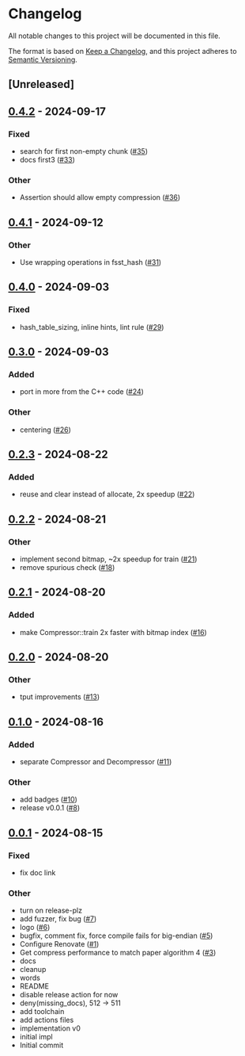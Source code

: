 # Changelog
All notable changes to this project will be documented in this file.

The format is based on [Keep a Changelog](https://keepachangelog.com/en/1.0.0/),
and this project adheres to [Semantic Versioning](https://semver.org/spec/v2.0.0.html).

## [Unreleased]

## [0.4.2](https://github.com/spiraldb/fsst/compare/v0.4.1...v0.4.2) - 2024-09-17

### Fixed

- search for first non-empty chunk ([#35](https://github.com/spiraldb/fsst/pull/35))
- docs first3 ([#33](https://github.com/spiraldb/fsst/pull/33))

### Other

- Assertion should allow empty compression ([#36](https://github.com/spiraldb/fsst/pull/36))

## [0.4.1](https://github.com/spiraldb/fsst/compare/v0.4.0...v0.4.1) - 2024-09-12

### Other

- Use wrapping operations in fsst_hash ([#31](https://github.com/spiraldb/fsst/pull/31))

## [0.4.0](https://github.com/spiraldb/fsst/compare/v0.3.0...v0.4.0) - 2024-09-03

### Fixed
- hash_table_sizing, inline hints, lint rule ([#29](https://github.com/spiraldb/fsst/pull/29))

## [0.3.0](https://github.com/spiraldb/fsst/compare/v0.2.3...v0.3.0) - 2024-09-03

### Added
- port in more from the C++ code ([#24](https://github.com/spiraldb/fsst/pull/24))

### Other
- centering ([#26](https://github.com/spiraldb/fsst/pull/26))

## [0.2.3](https://github.com/spiraldb/fsst/compare/v0.2.2...v0.2.3) - 2024-08-22

### Added
- reuse and clear instead of allocate, 2x speedup ([#22](https://github.com/spiraldb/fsst/pull/22))

## [0.2.2](https://github.com/spiraldb/fsst/compare/v0.2.1...v0.2.2) - 2024-08-21

### Other
- implement second bitmap, ~2x speedup for train ([#21](https://github.com/spiraldb/fsst/pull/21))
- remove spurious check ([#18](https://github.com/spiraldb/fsst/pull/18))

## [0.2.1](https://github.com/spiraldb/fsst/compare/v0.2.0...v0.2.1) - 2024-08-20

### Added
- make Compressor::train 2x faster with bitmap index ([#16](https://github.com/spiraldb/fsst/pull/16))

## [0.2.0](https://github.com/spiraldb/fsst/compare/v0.1.0...v0.2.0) - 2024-08-20

### Other
- tput improvements ([#13](https://github.com/spiraldb/fsst/pull/13))

## [0.1.0](https://github.com/spiraldb/fsst/compare/v0.0.1...v0.1.0) - 2024-08-16

### Added
- separate Compressor and Decompressor ([#11](https://github.com/spiraldb/fsst/pull/11))

### Other
- add badges ([#10](https://github.com/spiraldb/fsst/pull/10))
- release v0.0.1 ([#8](https://github.com/spiraldb/fsst/pull/8))

## [0.0.1](https://github.com/spiraldb/fsst/releases/tag/v0.0.1) - 2024-08-15

### Fixed
- fix doc link

### Other
- turn on release-plz
- add fuzzer, fix bug ([#7](https://github.com/spiraldb/fsst/pull/7))
- logo ([#6](https://github.com/spiraldb/fsst/pull/6))
- bugfix, comment fix, force compile fails for big-endian ([#5](https://github.com/spiraldb/fsst/pull/5))
- Configure Renovate ([#1](https://github.com/spiraldb/fsst/pull/1))
- Get compress performance to match paper algorithm 4 ([#3](https://github.com/spiraldb/fsst/pull/3))
- docs
- cleanup
- words
- README
- disable release action for now
- deny(missing_docs), 512 -> 511
- add toolchain
- add actions files
- implementation v0
- initial impl
- Initial commit
